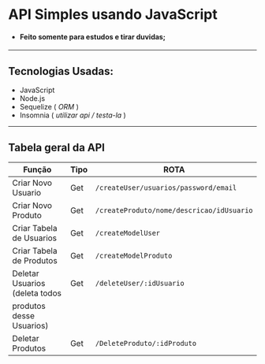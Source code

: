 # API Simples usando JavaScript
- #### Feito somente para estudos e tirar duvidas;
----
## Tecnologias Usadas:
- JavaScript
- Node.js
- Sequelize ( _ORM_ )
- Insomnia ( _utilizar api / testa-la_ )
----
## Tabela geral da API
| Função | Tipo | ROTA |
| ---|---|--- |
| Criar Novo Usuario | Get | `/createUser/usuarios/password/email` |
| Criar Novo Produto | Get | `/createProduto/nome/descricao/idUsuario` |
| Criar Tabela de Usuarios | Get | `/createModelUser` |
| Criar Tabela de Produtos | Get | `/createModelProduto` |
| Deletar Usuarios (deleta todos | Get | `/deleteUser/:idUsuario` |
| produtos desse Usuarios) |      |
| Deletar Produtos | Get  | `/DeleteProduto/:idProduto` |
